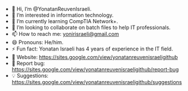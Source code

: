 - 👋 Hi, I’m @YonatanReuvenIsraeli.
- 👀 I’m interested in information technology.
- 🌱 I’m currently learning CompTIA Network+.
- 💞️ I’m looking to collaborate on batch files to help IT professionals.
- 📫 How to reach me: yonirisraeli@gmail.com
- 😄 Pronouns: He/him.
- ⚡ Fun fact: Yonatan Israeli has 4 years of experience in the IT field.
- 🔗 Website: https://sites.google.com/view/yonatanreuvenisraeligithub
- 🐛 Report bug: https://sites.google.com/view/yonatanreuvenisraeligithub/report-bug
- 💡 Suggestions: https://sites.google.com/view/yonatanreuvenisraeligithub/suggestions

<!---
YonatanReuvenIsraeli/YonatanReuvenIsraeli is a ✨ special ✨ repository because its `README.md` (this file) appears on your GitHub profile.
You can click the Preview link to take a look at your changes.
--->
